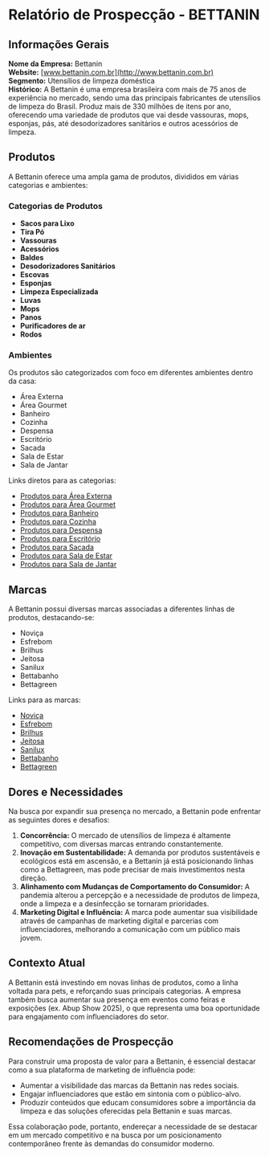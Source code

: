 # Relatório de Prospecção - BETTANIN

## Informações Gerais
**Nome da Empresa:** Bettanin  
**Website:** [www.bettanin.com.br](http://www.bettanin.com.br)  
**Segmento:** Utensílios de limpeza doméstica  
**Histórico:** A Bettanin é uma empresa brasileira com mais de 75 anos de experiência no mercado, sendo uma das principais fabricantes de utensílios de limpeza do Brasil. Produz mais de 330 milhões de itens por ano, oferecendo uma variedade de produtos que vai desde vassouras, mops, esponjas, pás, até desodorizadores sanitários e outros acessórios de limpeza.

## Produtos
A Bettanin oferece uma ampla gama de produtos, divididos em várias categorias e ambientes:

### Categorias de Produtos
- **Sacos para Lixo**
- **Tira Pó**
- **Vassouras**
- **Acessórios**
- **Baldes**
- **Desodorizadores Sanitários**
- **Escovas**
- **Esponjas**
- **Limpeza Especializada**
- **Luvas**
- **Mops**
- **Panos**
- **Purificadores de ar**
- **Rodos**

### Ambientes
Os produtos são categorizados com foco em diferentes ambientes dentro da casa:
- Área Externa
- Área Gourmet
- Banheiro
- Cozinha
- Despensa
- Escritório
- Sacada
- Sala de Estar
- Sala de Jantar

Links diretos para as categorias:
- [Produtos para Área Externa](https://www.bettanin.com.br/produtos/?ambiente=area-externa)
- [Produtos para Área Gourmet](https://www.bettanin.com.br/produtos/?ambiente=area-gourmet)
- [Produtos para Banheiro](https://www.bettanin.com.br/produtos/?ambiente=banheiro)
- [Produtos para Cozinha](https://www.bettanin.com.br/produtos/?ambiente=cozinha)
- [Produtos para Despensa](https://www.bettanin.com.br/produtos/?ambiente=despensa)
- [Produtos para Escritório](https://www.bettanin.com.br/produtos/?ambiente=escritorio)
- [Produtos para Sacada](https://www.bettanin.com.br/produtos/?ambiente=sacada)
- [Produtos para Sala de Estar](https://www.bettanin.com.br/produtos/?ambiente=sala-de-estar)
- [Produtos para Sala de Jantar](https://www.bettanin.com.br/produtos/?ambiente=sala-de-jantar)

## Marcas
A Bettanin possui diversas marcas associadas a diferentes linhas de produtos, destacando-se:
- Noviça
- Esfrebom
- Brilhus
- Jeitosa
- Sanilux
- Bettabanho
- Bettagreen

Links para as marcas:
- [Noviça](https://www.bettanin.com.br/marcas/novica)
- [Esfrebom](https://www.bettanin.com.br/marcas/esfrebom)
- [Brilhus](https://www.bettanin.com.br/marcas/brilhus)
- [Jeitosa](https://www.bettanin.com.br/marcas/jeitosa)
- [Sanilux](https://www.bettanin.com.br/marcas/sanilux)
- [Bettabanho](https://www.bettanin.com.br/marcas/bettabanho)
- [Bettagreen](https://www.bettanin.com.br/marcas/bettagreen)

## Dores e Necessidades
Na busca por expandir sua presença no mercado, a Bettanin pode enfrentar as seguintes dores e desafios:
1. **Concorrência:** O mercado de utensílios de limpeza é altamente competitivo, com diversas marcas entrando constantemente.
2. **Inovação em Sustentabilidade:** A demanda por produtos sustentáveis e ecológicos está em ascensão, e a Bettanin já está posicionando linhas como a Bettagreen, mas pode precisar de mais investimentos nesta direção.
3. **Alinhamento com Mudanças de Comportamento do Consumidor:** A pandemia alterou a percepção e a necessidade de produtos de limpeza, onde a limpeza e a desinfecção se tornaram prioridades.
4. **Marketing Digital e Influência:** A marca pode aumentar sua visibilidade através de campanhas de marketing digital e parcerias com influenciadores, melhorando a comunicação com um público mais jovem.

## Contexto Atual
A Bettanin está investindo em novas linhas de produtos, como a linha voltada para pets, e reforçando suas principais categorias. A empresa também busca aumentar sua presença em eventos como feiras e exposições (ex. Abup Show 2025), o que representa uma boa oportunidade para engajamento com influenciadores do setor.

## Recomendações de Prospecção
Para construir uma proposta de valor para a Bettanin, é essencial destacar como a sua plataforma de marketing de influência pode:
- Aumentar a visibilidade das marcas da Bettanin nas redes sociais.
- Engajar influenciadores que estão em sintonia com o público-alvo.
- Produzir conteúdos que educam consumidores sobre a importância da limpeza e das soluções oferecidas pela Bettanin e suas marcas.

Essa colaboração pode, portanto, endereçar a necessidade de se destacar em um mercado competitivo e na busca por um posicionamento contemporâneo frente às demandas do consumidor moderno.